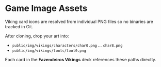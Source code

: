 # Game Image Assets

Viking card icons are resolved from individual PNG files so no binaries are tracked in Git.

After cloning, drop your art into:

- `public/img/vikings/characters/char0.png` … `char8.png`
- `public/img/vikings/tools/tool0.png`

Each card in the **Fazendeiros Vikings** deck references these paths directly.
